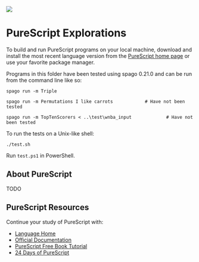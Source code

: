 <img src="https://raw.githubusercontent.com/rtoal/polyglot/master/docs/resources/purescript-logo-64.png">

# PureScript Explorations

To build and run PureScript programs on your local machine, download and install the most recent language version from the [PureScript home page](https://www.purescript.org/) or use your favorite package manager.

Programs in this folder have been tested using spago 0.21.0 and can be run from the command line like so:

```
spago run -m Triple
```

```
spago run -m Permutations I like carrots            # Have not been tested
```

```
spago run -m TopTenScorers < ..\test\wnba_input             # Have not been tested
```

To run the tests on a Unix-like shell:

```
./test.sh
```

Run `test.ps1` in PowerShell.

## About PureScript

TODO

## PureScript Resources

Continue your study of PureScript with:

- [Language Home](https://www.purescript.org/)
- [Official Documentation](https://github.com/purescript/documentation)
- [PureScript Free Book Tutorial](https://book.purescript.org/index.html)
- [24 Days of PureScript](https://github.com/paf31/24-days-of-purescript-2016)
